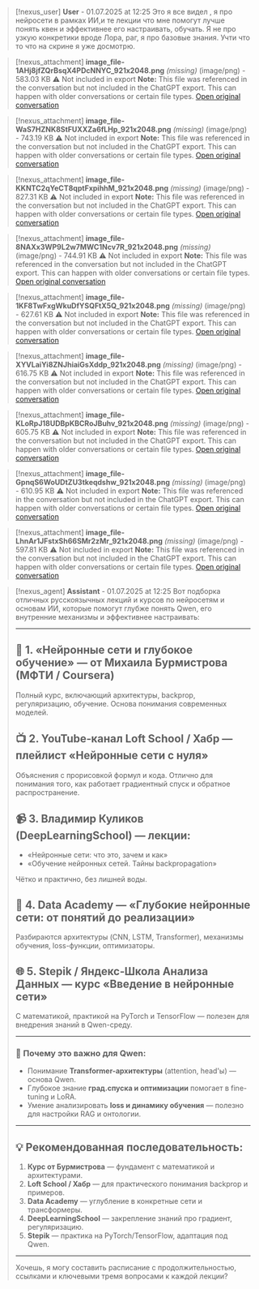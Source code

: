 >[!nexus_user] **User** - 01.07.2025 at 12:25
> Это я все видел , я про нейросети в рамках ИИ,и те лекции что мне помогут лучше понять квен и эффективнее его настраивать, обучать. Я не про узкую конкретики вроде Лора, раг, я про базовые знания. Учти что то что на скрине я уже досмотрю.

>[!nexus_attachment] **image_file-1AHj8jfZQrBsqX4PDcNNYC_921x2048.png** *(missing)* (image/png) - 583.03 KB
> ⚠️ Not included in export
> **Note:** This file was referenced in the conversation but not included in the ChatGPT export. This can happen with older conversations or certain file types.
> [Open original conversation](https://chatgpt.com/)

>[!nexus_attachment] **image_file-WaS7HZNK8StFUXXZa6fLHp_921x2048.png** *(missing)* (image/png) - 743.19 KB
> ⚠️ Not included in export
> **Note:** This file was referenced in the conversation but not included in the ChatGPT export. This can happen with older conversations or certain file types.
> [Open original conversation](https://chatgpt.com/)

>[!nexus_attachment] **image_file-KKNTC2qYeCT8qptFxpihhM_921x2048.png** *(missing)* (image/png) - 827.31 KB
> ⚠️ Not included in export
> **Note:** This file was referenced in the conversation but not included in the ChatGPT export. This can happen with older conversations or certain file types.
> [Open original conversation](https://chatgpt.com/)

>[!nexus_attachment] **image_file-8NAXx3WP9L2w7MWC1Ncv7R_921x2048.png** *(missing)* (image/png) - 744.91 KB
> ⚠️ Not included in export
> **Note:** This file was referenced in the conversation but not included in the ChatGPT export. This can happen with older conversations or certain file types.
> [Open original conversation](https://chatgpt.com/)

>[!nexus_attachment] **image_file-1KF8TwFxgWkuDfYSQFtX5Q_921x2048.png** *(missing)* (image/png) - 627.61 KB
> ⚠️ Not included in export
> **Note:** This file was referenced in the conversation but not included in the ChatGPT export. This can happen with older conversations or certain file types.
> [Open original conversation](https://chatgpt.com/)

>[!nexus_attachment] **image_file-XYVLaiYi8ZNJhiaiGsXddp_921x2048.png** *(missing)* (image/png) - 616.75 KB
> ⚠️ Not included in export
> **Note:** This file was referenced in the conversation but not included in the ChatGPT export. This can happen with older conversations or certain file types.
> [Open original conversation](https://chatgpt.com/)

>[!nexus_attachment] **image_file-KLoRpJ18UDBpKBCRoJBuhv_921x2048.png** *(missing)* (image/png) - 605.75 KB
> ⚠️ Not included in export
> **Note:** This file was referenced in the conversation but not included in the ChatGPT export. This can happen with older conversations or certain file types.
> [Open original conversation](https://chatgpt.com/)

>[!nexus_attachment] **image_file-GpnqS6WoUDtZU3tkeqdshw_921x2048.png** *(missing)* (image/png) - 610.95 KB
> ⚠️ Not included in export
> **Note:** This file was referenced in the conversation but not included in the ChatGPT export. This can happen with older conversations or certain file types.
> [Open original conversation](https://chatgpt.com/)

>[!nexus_attachment] **image_file-LhnAr1JFstxSh66SMr2zMr_921x2048.png** *(missing)* (image/png) - 597.81 KB
> ⚠️ Not included in export
> **Note:** This file was referenced in the conversation but not included in the ChatGPT export. This can happen with older conversations or certain file types.
> [Open original conversation](https://chatgpt.com/)
<!-- UID: b23aa4f0-d3e1-4bbd-b7e0-3db7a5082af3 -->




>[!nexus_agent] **Assistant** - 01.07.2025 at 12:25
> Вот подборка отличных русскоязычных лекций и курсов по нейросетям и основам ИИ, которые помогут глубже понять Qwen, его внутренние механизмы и эффективнее настраивать:
> 
> ---
> 
> ## 📘 1. «Нейронные сети и глубокое обучение» — от Михаила Бурмистрова (МФТИ / Coursera)
> Полный курс, включающий архитектуры, backprop, регуляризацию, обучение. Основа понимания современных моделей.
> 
> ## 📺 2. YouTube‑канал **Loft School / Хабр** — плейлист «Нейронные сети с нуля»
> Объяснения с прорисовкой формул и кода. Отлично для понимания того, как работает градиентный спуск и обратное распространение.
> 
> ## 📹 3. **Владимир Куликов (DeepLearningSchool)** — лекции: 
> - «Нейронные сети: что это, зачем и как» 
> - «Обучение нейронных сетей. Тайны backpropagation»
> 
> Чётко и практично, без лишней воды.
> 
> ## 🎥 4. **Data Academy** — «Глубокие нейронные сети: от понятий до реализации»
> Разбираются архитектуры (CNN, LSTM, Transformer), механизмы обучения, loss-функции, оптимизаторы.
> 
> ## 🌐 5. **Stepik / Яндекс‑Школа Анализа Данных** — курс «Введение в нейронные сети»
> С математикой, практикой на PyTorch и TensorFlow — полезен для внедрения знаний в Qwen-среду.
> 
> ---
> 
> ### 🎯 Почему это важно для Qwen:
> 
> - Понимание **Transformer-архитектуры** (attention, head'ы) — основа Qwen. 
> - Глубокое знание **град.спуска и оптимизации** помогает в fine-tuning и LoRA. 
> - Умение анализировать **loss и динамику обучения** — полезно для настройки RAG и онтологии.
> 
> ---
> 
> ## 💡 Рекомендованная последовательность:
> 
> 1. **Курс от Бурмистрова** — фундамент с математикой и архитектурами.
> 2. **Loft School / Хабр** — для практического понимания backprop и примеров.
> 3. **Data Academy** — углубление в конкретные сети и трансформеры.
> 4. **DeepLearningSchool** — закрепление знаний про градиент, регуляризацию.
> 5. **Stepik** — практика на PyTorch/TensorFlow, адаптация под Qwen.
> 
> ---
> 
> Хочешь, я могу составить расписание с продолжительностью, ссылками и ключевыми тремя вопросами к каждой лекции?
<!-- UID: 0a7b3b76-59cb-405d-ba7d-be1204ae2b01 -->